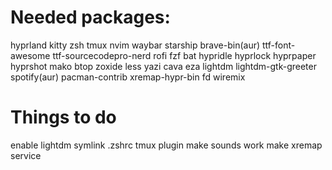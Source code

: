 # Needed packages:
hyprland
kitty
zsh
tmux
nvim
waybar
starship
brave-bin(aur)
ttf-font-awesome
ttf-sourcecodepro-nerd
rofi
fzf
bat
hypridle
hyprlock
hyprpaper
hyprshot
mako
btop
zoxide
less
yazi
cava
eza
lightdm
lightdm-gtk-greeter
spotify(aur)
pacman-contrib
xremap-hypr-bin
fd
wiremix

# Things to do
enable lightdm
symlink .zshrc
tmux plugin
make sounds work
make xremap service
